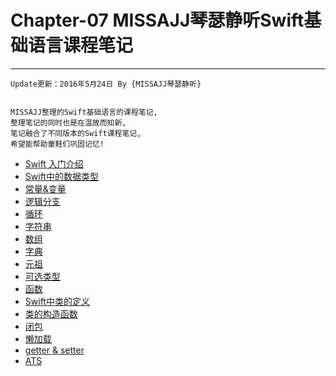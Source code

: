 # Chapter-07 MISSAJJ琴瑟静听Swift基础语言课程笔记
---
```objc
Update更新：2016年5月24日 By {MISSAJJ琴瑟静听}
 
```
``` 
MISSAJJ整理的Swift基础语言的课程笔记,
整理笔记的同时也是在温故而知新,
笔记融合了不同版本的Swift课程笔记,
希望能帮助童鞋们巩固记忆!
```  
   * [Swift 入门介绍](README.md)
   * [Swift中的数据类型](12.md)
   * [常量&变量](01.md)
   * [逻辑分支](02.md)
   * [循环](03.md)
   * [字符串](04.md)
   * [数组](05.md)
   * [字典](06.md)
   * [元祖](13.md)
   * [可选类型](14.md)
   * [函数](07.md)
   * [Swift中类的定义](15.md)
   * [类的构造函数](16.md)
   * [闭包](08.md)
   * [懒加载](09.md)
   * [getter & setter](10.md)
   * [ATS](11.md)